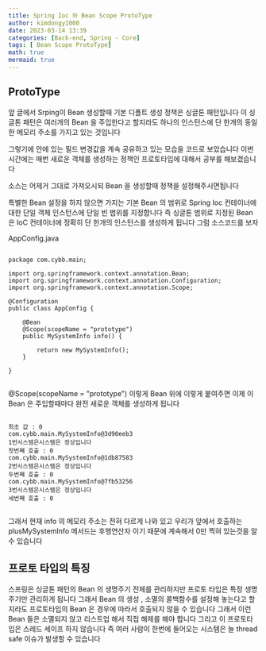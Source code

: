 ```yaml
---
title: Spring Ioc 와 Bean Scope ProtoType
author: kimdongy1000
date: 2023-03-14 13:39
categories: [Back-end, Spring - Core]
tags: [ Bean Scope ProtoType]
math: true
mermaid: true
---
```


## ProtoType 
앞 글에서 Srping이 Bean 생성할때 기본 디폴트 생성 정책은 싱글톤 패턴입니다 이 싱글톤 패턴은 여러개의 Bean 을 주입한다고 할지라도 
하나의 인스턴스에 단 한개의 동일한 메모리 주소를 가지고 있는 것입니다 

그렇기에 안에 있는 필드 변경값을 계속 공유하고 있는 모습을 코드로 보았습니다 이번 시간에는 매번 새로운 객체를 생성하는 정책인 
프로토타입에 대해서 공부를 해보겠습니다 

소스는 어제거 그대로 가져오시되 Bean 을 생성할때 정책을 설정해주시면됩니다 


특별한 Bean 설정을 하지 않으면 가지는 기본 Bean 의 범위로 Spring Ioc 컨테이너에 대한 단일 객체 인스턴스에 단일 빈 범위를 지정합니다 
즉 싱글톤 범위로 지정된 Bean 은 IoC 컨테이너에 정확히 단 한개의 인스턴스를 생성하게 됩니다 그럼 소스코드를 보자 


AppConfig.java
```

package com.cybb.main;

import org.springframework.context.annotation.Bean;
import org.springframework.context.annotation.Configuration;
import org.springframework.context.annotation.Scope;

@Configuration
public class AppConfig {
	
	@Bean
	@Scope(scopeName = "prototype")
	public MySystemInfo info() {
	
		return new MySystemInfo();
	}

}


```
@Scope(scopeName = "prototype") 이렇게 Bean 위에 이렇게 붙여주면 이제 이 Bean 은 주입할때마다 완전 새로운 객체를 생성하게 됩니다 

```

최초 값 : 0
com.cybb.main.MySystemInfo@3d90eeb3
1번시스템은시스템은 정상입니다
첫번째 호출 : 0
com.cybb.main.MySystemInfo@1db87583
2번시스템은시스템은 정상입니다
두번째 호출 : 0
com.cybb.main.MySystemInfo@7fb53256
3번시스템은시스템은 정상입니다
세번째 호출 : 0


```
그래서 현재 info 의 메모리 주소는 전혀 다르게 나와 있고 우리가 앞에서 호출하는 plusMySystemInfo 메서드는 후행연산자 이기 때문에 계속해서 0만 찍혀 있는것을 알 수 있습니다 

## 프로토 타입의 특징
스프링은 싱글톤 패턴의 Bean 의 생명주기 전체를 관리하지만 프로토 타입은 특정 생명주기만 관리하게 됩니다 
그래서 Bean 의 생성 , 소멸의 콜백함수를 설정해 놓는다고 할지라도 프로토타입의 Bean 은 경우에 따라서 호출되지 않을 수 있습니다 
그래서 이런 Bean 들은 소멸되지 않고 리스트업 해서 직접 해제를 해야 합니다 
그리고 이 프로토타입은 스레드 세이프 하지 않습니다 즉 여러 사람이 한번에 들어오는 시스템은 늘 thread safe 이슈가 발생할 수 있습니다 




